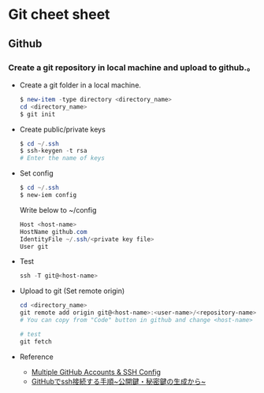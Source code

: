 # Git cheet sheet

## Github

### Create a git repository in local machine and upload to github.。

- Create a git folder in a local machine. 
  ```PowerShell
  $ new-item -type directory <directory_name>
  cd <directory_name>
  $ git init
  ```

- Create public/private keys
  ```PowerShell
  $ cd ~/.ssh
  $ ssh-keygen -t rsa
  # Enter the name of keys
  ```

- Set config  
  ```PowerShell
  $ cd ~/.ssh
  $ new-iem config
  ```

  Write below to ~/config
  ```PowerShell
  Host <host-name>
  HostName github.com
  IdentityFile ~/.ssh/<private key file>
  User git
  ```

- Test
  ```PowerShell
  ssh -T git@<host-name>
  ```

- Upload to git (Set remote origin)
  ```PowerShell
  cd <directory_name>
  git remote add origin git@<host-name>:<user-name>/<repository-name>.git
  # You can copy from "Code" button in github and change <host-name>
  
  # test
  git fetch
  ```

- Reference
  - [Multiple GitHub Accounts & SSH Config](https://stackoverflow.com/questions/3225862/multiple-github-accounts-ssh-config)
  - [GitHubでssh接続する手順~公開鍵・秘密鍵の生成から~](https://qiita.com/shizuma/items/2b2f873a0034839e47ce)



